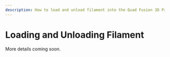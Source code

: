```yaml
---
description: How to load and unload filament into the Quad Fusion 3D Print Head
---
```


# Loading and Unloading Filament

More details coming soon.

